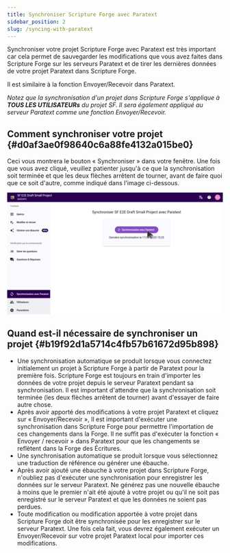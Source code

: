 ```yaml
---
title: Synchroniser Scripture Forge avec Paratext
sidebar_position: 2
slug: /syncing-with-paratext
---
```


Synchroniser votre projet Scripture Forge avec Paratext est très important car cela permet de sauvegarder les modifications que vous avez faites dans Scripture Forge sur les serveurs Paratext et de tirer les dernières données de votre projet Paratext dans Scripture Forge.

Il est similaire à la fonction Envoyer/Recevoir dans Paratext.

_Notez que la synchronisation d'un projet dans Scripture Forge s'applique à **TOUS LES UTILISATEURs** du projet SF. Il sera également appliqué au serveur Paratext comme une fonction Envoyer/Recevoir._

## Comment synchroniser votre projet {#d0af3ae0f98640c6a88fe4132a015be0}

Ceci vous montrera le bouton « Synchroniser » dans votre fenêtre. Une fois que vous avez cliqué, veuillez patienter jusqu'à ce que la synchronisation soit terminée et que les deux flèches arrêtent de tourner, avant de faire quoi que ce soit d'autre, comme indiqué dans l'image ci-dessous.

![](./sync.png)

## Quand est-il nécessaire de synchroniser un projet {#b19f92d1a5714c4fb57b61672d95b898}

- Une synchronisation automatique se produit lorsque vous connectez initialement un projet à Scripture Forge à partir de Paratext pour la première fois. Scripture Forge est toujours en train d'importer les données de votre projet depuis le serveur Paratext pendant sa synchronisation. Il est important d'attendre que la synchronisation soit terminée (les deux flèches arrêtent de tourner) avant d'essayer de faire autre chose.
- Après avoir apporté des modifications à votre projet Paratext et cliquez sur « Envoyer/Recevoir », Il est important d'exécuter une synchronisation dans Scripture Forge pour permettre l'importation de ces changements dans la Forge. Il ne suffit pas d'exécuter la fonction « Envoyer / recevoir » dans Paratext pour que les changements se reflètent dans la Forge des Écritures.
- Une synchronisation automatique se produit lorsque vous sélectionnez une traduction de référence ou générer une ébauche.
- Après avoir ajouté une ébauche à votre projet dans Scripture Forge, n'oubliez pas d'exécuter une synchronisation pour enregistrer les données sur le serveur Paratext. Ne générez pas une nouvelle ébauche à moins que le premier n'ait été ajouté à votre projet ou qu'il ne soit pas enregistré sur le serveur Paratext et que les données ne soient pas perdues.
- Toute modification ou modification apportée à votre projet dans Scripture Forge doit être synchronisée pour les enregistrer sur le serveur Paratext. Une fois cela fait, vous devrez également exécuter un Envoyer/Recevoir sur votre projet Paratext local pour importer ces modifications.
